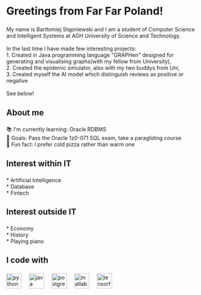 <h1 align="left">Greetings from Far Far Poland!</h1>

###

<p align="left">My name is Bartłomiej Stępniewski and I am a student of Computer Science and Intelligent Systems at AGH University of Science and Technology.<br><br>In the last time I have made few interesting projects:<br>1. Created in Java programming language "GRAPHen" designed for generating and visualising graphs(with my fellow from University),<br>2. Created the epidemic simulator, also with my two buddys from Uni,<br>3. Created myself the AI model which distinguish reviews as positive or negative<br><br>See below!</p>

###

<h2 align="left">About me</h2>

###

<p align="left">📚 I'm currently learning: Oracle RDBMS<br>🎯 Goals: Pass the Oracle 1z0-071 SQL exam, take a paragliding course<br>🎲 Fun fact: I prefer cold pizza rather than warm one</p>

###

<h2 align="left">Interest within IT</h2>

###

<p align="left">* Artificial Intelligence<br>* Database<br>* Fintech</p>

###

<h2 align="left">Interest outside IT</h2>

###

<p align="left">* Economy<br>* History<br>* Playing piano</p>

###

<h2 align="left">I code with</h2>

###

<div align="left">
  <img src="https://cdn.jsdelivr.net/gh/devicons/devicon/icons/python/python-original.svg" height="40" alt="python logo"  />
  <img width="12" />
  <img src="https://cdn.jsdelivr.net/gh/devicons/devicon/icons/java/java-original.svg" height="40" alt="java logo"  />
  <img width="12" />
  <img src="https://cdn.jsdelivr.net/gh/devicons/devicon/icons/postgresql/postgresql-original.svg" height="40" alt="postgresql logo"  />
  <img width="12" />
  <img src="https://cdn.jsdelivr.net/gh/devicons/devicon/icons/matlab/matlab-original.svg" height="40" alt="matlab logo"  />
  <img width="12" />
  <img src="https://cdn.jsdelivr.net/gh/devicons/devicon/icons/tensorflow/tensorflow-original.svg" height="40" alt="tensorflow logo"  />
</div>

###
